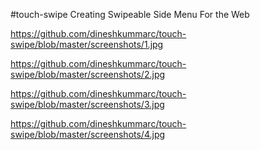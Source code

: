 #touch-swipe
Creating Swipeable Side Menu For the Web

https://github.com/dineshkummarc/touch-swipe/blob/master/screenshots/1.jpg

https://github.com/dineshkummarc/touch-swipe/blob/master/screenshots/2.jpg

https://github.com/dineshkummarc/touch-swipe/blob/master/screenshots/3.jpg

https://github.com/dineshkummarc/touch-swipe/blob/master/screenshots/4.jpg

